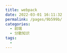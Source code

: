 ```yaml
---
title: webpack
date: 2022-03-01 16:11:32
permalink: /pages/9b599b/
categories:
  - 前端
  - 分散知识
tags:
  - 
---
```

